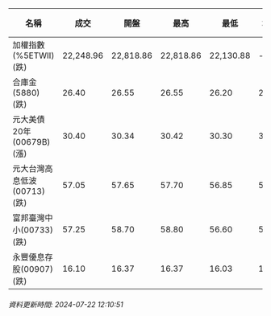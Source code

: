 | 名稱 | 成交 | 開盤 | 最高 | 最低 | 均價 | 成交金額(億) | 昨收 | 漲跌幅 | 漲跌 | 總量 | 昨量 | 振幅 |
| -------- | -------- | -------- | -------- |-------- | -------- | -------- |-------- |-------- |-------- | -------- | -------- |-------- |
|加權指數(%5ETWII) (跌)|22,248.96|22,818.86|22,818.86|22,130.88|-|4,154.16|22,869.26|2.71%|620.30|9,157,504|0|3.01%|
|合庫金(5880) (跌)|26.40|26.55|26.55|26.20|26.33|1.89|26.65|0.94%|0.25|7,182|13,849|1.31%|
|元大美債20年(00679B) (漲)|30.40|30.34|30.42|30.30|30.34|15.35|30.34|0.20%|0.06|50,600|57,363|0.40%|
|元大台灣高息低波(00713) (跌)|57.05|57.65|57.70|56.85|57.14|8.73|57.75|1.21%|0.70|15,283|25,776|1.47%|
|富邦臺灣中小(00733) (跌)|57.25|58.70|58.80|56.60|57.52|2.14|58.80|2.64%|1.55|3,716|1,629|3.74%|
|永豐優息存股(00907) (跌)|16.10|16.37|16.37|16.03|16.14|0.566|16.38|1.71%|0.28|3,507|3,390|2.08%|
###### 資料更新時間: 2024-07-22 12:10:51